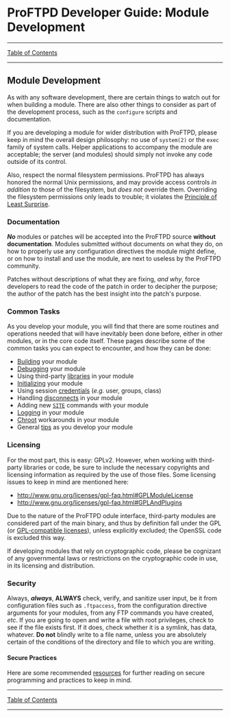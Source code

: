 # ProFTPD Developer Guide: Module Development

---

[Table of Contents](../toc.md)

---

## Module Development

As with any software development, there are certain things to watch out for
when building a module.  There are also other things to consider as part of
the development process, such as the `configure` scripts and documentation.

If you are developing a module for wider distribution with ProFTPD, please
keep in mind the overall design philosophy: no use of `system(2)` or the
`exec` family of system calls.  Helper applications to accompany the module
are acceptable; the server (and modules) should simply not invoke any code
outside of its control.

Also, respect the normal filesystem permissions.  ProFTPD has always honored
the normal Unix permissions, and may provide access controls _in addition to_
those of the filesystem, but *does not* override them.  Overriding the
filesystem permissions only leads to trouble; it violates the [Principle of
Least Surprise](https://en.wikipedia.org/wiki/Principle_of_least_astonishment).

### Documentation

_**No**_ modules or patches will be accepted into the ProFTPD source **without
documentation**.  Modules submitted without documents on what they do, on how
to properly use any configuration directives the module might define, or on
how to install and use the module, are next to useless by the ProFTPD community.

Patches without descriptions of what they are fixing, _and why_, force
developers to read the code of the patch in order to decipher the purpose; the
author of the patch has the best insight into the patch's purpose.

### Common Tasks

As you develop your module, you will find that there are some routines and
operations needed that will have inevitably been done before, either in
other modules, or in the core code itself.  These pages describe some of the
common tasks you can expect to encounter, and how they can be done:

* [Building](building.md) your module
* [Debugging](debugging.md) your module
* Using third-party [libraries](libraries.md) in your module
* [Initializing](initializing.md) your module
* Using session [credentials](credentials.md) (_e.g._ user, groups, class)
* Handling [disconnects](disconnects.md) in your module
* Adding new [`SITE`](site.md) commands with your module
* [Logging](logging.md) in your module
* [Chroot](chroot.md) workarounds in your module
* General [tips](tips.md) as you develop your module

### Licensing

For the most part, this is easy: GPLv2.  However, when working with
third-party libraries or code, be sure to include the necessary copyrights and
licensing information as required by the use of those files.  Some licensing
issues to keep in mind are mentioned here:

* <http://www.gnu.org/licenses/gpl-faq.html#GPLModuleLicense>
* <http://www.gnu.org/licenses/gpl-faq.html#GPLAndPlugins>

Due to the nature of the ProFTPD odule interface, third-party modules are
considered part of the main binary, and thus by definition fall under the GPL
(or [GPL-compatible licenses](http://www.gnu.org/licenses/license-list.html#GPLCompatibleLicenses)), unless explicitly excluded; the OpenSSL code is excluded
this way.

If developing modules that rely on cryptographic code, please be cognizant of
any governmental laws or restrictions on the cryptographic code in use,
in its licensing and distribution.

### Security

Always, _**always**_, **ALWAYS** check, verify, and sanitize user input, be it
from configuration files such as `.ftpaccess`, from the configuration
directive arguments for your modules, from any FTP commands you have created,
_etc_.  If you are going to open and write a file with root privileges, check
to see if the file exists first.  If it does, check whether it is a symlink,
has data, whatever.  **Do not** blindly write to a file name, unless you are
absolutely certain of the conditions of the directory and file to which you
are writing.

#### Secure Practices

Here are some recommended [resources](security.md) for further reading on
secure programming and practices to keep in mind.

---

[Table of Contents](../toc.md)

---
